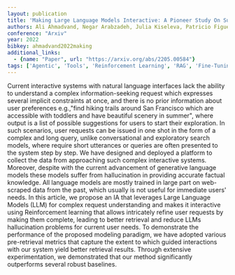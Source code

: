 ```yaml
---
layout: publication
title: 'Making Large Language Models Interactive: A Pioneer Study On Supporting Complex Information-seeking Tasks With Implicit Constraints'
authors: Ali Ahmadvand, Negar Arabzadeh, Julia Kiseleva, Patricio Figueroa Sanz, Xin Deng, Sujay Jauhar, Michael Gamon, Eugene Agichtein, Ned Friend, Aniruddha
conference: "Arxiv"
year: 2022
bibkey: ahmadvand2022making
additional_links:
  - {name: "Paper", url: "https://arxiv.org/abs/2205.00584"}
tags: ['Agentic', 'Tools', 'Reinforcement Learning', 'RAG', 'Fine-Tuning']
---
```

Current interactive systems with natural language interfaces lack the ability
to understand a complex information-seeking request which expresses several
implicit constraints at once, and there is no prior information about user
preferences e.g.,"find hiking trails around San Francisco which are accessible
with toddlers and have beautiful scenery in summer", where output is a list of
possible suggestions for users to start their exploration. In such scenarios,
user requests can be issued in one shot in the form of a complex and long
query, unlike conversational and exploratory search models, where require short
utterances or queries are often presented to the system step by step. We have
designed and deployed a platform to collect the data from approaching such
complex interactive systems. Moreover, despite with the current advancement of
generative language models these models suffer from hallucination in providing
accurate factual knowledge. All language models are mostly trained in large
part on web-scraped data from the past, which usually is not useful for
immediate users' needs. In this article, we propose an IA that leverages Large
Language Models (LLM) for complex request understanding and makes it
interactive using Reinforcement learning that allows intricately refine user
requests by making them complete, leading to better retrieval and reduce LLMs
hallucination problems for current user needs. To demonstrate the performance
of the proposed modeling paradigm, we have adopted various pre-retrieval
metrics that capture the extent to which guided interactions with our system
yield better retrieval results. Through extensive experimentation, we
demonstrated that our method significantly outperforms several robust
baselines.
